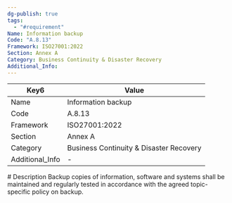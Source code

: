 ```yaml
---
dg-publish: true
tags:
  - "#requirement"
Name: Information backup
Code: "A.8.13"
Framework: ISO27001:2022
Section: Annex A
Category: Business Continuity & Disaster Recovery
Additional_Info: 
---
```


<div><table class="dataview table-view-table"><thead class="table-view-thead"><tr class="table-view-tr-header"><th class="table-view-th"><span>Key</span><span class="dataview small-text">6</span></th><th class="table-view-th"><span>Value</span></th></tr></thead><tbody class="table-view-tbody"><tr><td><span>Name</span></td><td><span>Information backup</span></td></tr><tr><td><span>Code</span></td><td><span>A.8.13</span></td></tr><tr><td><span>Framework</span></td><td><span>ISO27001:2022</span></td></tr><tr><td><span>Section</span></td><td><span>Annex A</span></td></tr><tr><td><span>Category</span></td><td><span>Business Continuity &amp; Disaster Recovery</span></td></tr><tr><td><span>Additional_Info</span></td><td><span>-</span></td></tr></tbody></table></div>
# Description
Backup copies of information, software and systems shall be maintained and regularly tested in accordance with the agreed topic-specific policy on backup.
